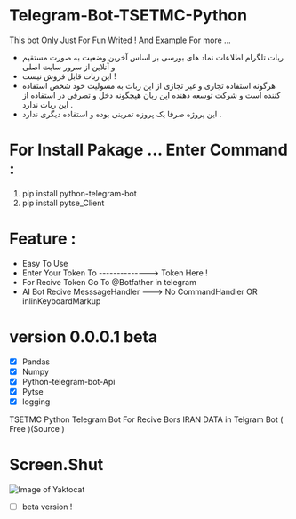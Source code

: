 # Telegram-Bot-TSETMC-Python
This bot Only Just For Fun Writed ! And Example For more ...

* ربات تلگرام اطلاعات نماد های بورسی بر اساس آخرین وضعیت به صورت مستقیم و آنلاین از سرور سایت اصلی 
* این ربات قابل فروش نیست !
* هرگونه استفاده تجاری و غیر تجازی از این ربات به مسولیت خود شخص استفاده کننده است و شرکت توسعه دهنده این ربان هیچگونه دخل و تصرفی در استفاده از این ربات ندارد .
* این پروژه صرفا یک پروزه تمرینی بوده و استفاده دیگری ندارد .

# For Install Pakage ... Enter Command :
1. pip install python-telegram-bot
2. pip install pytse_Client

# Feature :

* Easy To Use 
* Enter Your Token To --------------> Token Here !
* For Recive Token Go To @Botfather in telegram
* AI Bot Recive MesssageHandler ---> No CommandHandler OR inlinKeyboardMarkup

# version 0.0.0.1 beta

- [x] Pandas
- [x] Numpy
- [x] Python-telegram-bot-Api
- [x] Pytse
- [x] logging

TSETMC Python Telegram Bot For Recive Bors IRAN DATA in Telgram Bot ( Free )(Source )

# Screen.Shut
![Image of Yaktocat](https://github.com/Pythoniha/Telegram-Bot-TSETMC-Python-/blob/master/bors_telegram.jpg)

- [ ] beta version ! 
